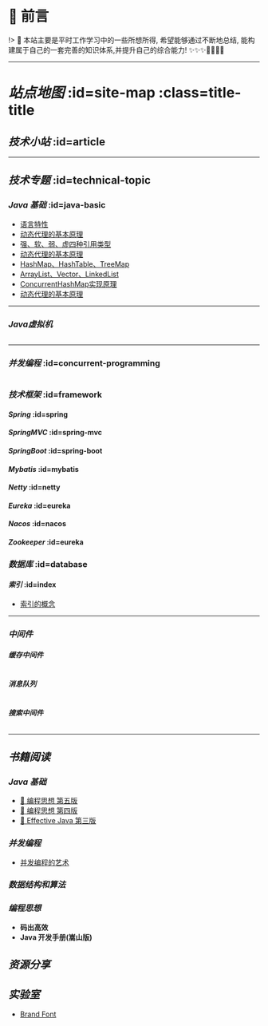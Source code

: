 # 🎨 前言

!> 🍺 本站主要是平时工作学习中的一些所想所得, 希望能够通过不断地总结, 能构建属于自己的一套完善的知识体系,并提升自己的综合能力!  ✨✨✨💪🏻💪🏻

---
# <i class="icon-brand-openstreetmap">站点地图</i> :id=site-map :class=title-title
## <i class='icon-brand-skyliner'>技术小站</i> :id=article

---
## <i class='icon-brand-keybase'>技术专题</i> :id=technical-topic
### <i class='icon-brand-java'>Java 基础</i> :id=java-basic
- [语言特性](/technology/basic/ ':class=icon-brand-jabber')
- [动态代理的基本原理](/technology/basic/ ':class=icon-brand-jabber')
- [强、软、弱、虚四种引用类型](/technology/basic/ ':class=icon-brand-jabber')
- [动态代理的基本原理](/technology/basic/ ':class=icon-brand-jabber')
- [HashMap、HashTable、TreeMap](/technology/basic/ ':class=icon-brand-jabber')
- [ArrayList、Vector、LinkedList](/technology/basic/ ':class=icon-brand-jabber')
- [ConcurrentHashMap实现原理](/technology/basic/ ':class=icon-brand-jabber')
- [动态代理的基本原理](/technology/basic/ ':class=icon-brand-jabber')

---
### <i class='icon-brand-abbrobotstudio details'>Java虚拟机</i>
<details>
<summary hidden>
<i class='emoji-sparkles title'>文章列表</i>
</summary>

- [概念总览](/technology/jvm/tech-java-jvm?id=概念总览 ':class=icon-brand-abbrobotstudio')
- [JDK、JRE、JVM](/technology/jvm/tech-java-jvm?id=概念总览 ':class=icon-brand-abbrobotstudio')
- [JDK 常用工具](/technology/jvm/tech-java-jvm?id=概念总览 ':class=icon-brand-abbrobotstudio')
- [虚拟机与字节码规范](/technology/jvm/tech-java-jvm?id=概念总览 ':class=icon-brand-abbrobotstudio')
- [类加载子系统](/technology/jvm/tech-java-jvm?id=概念总览 ':class=icon-brand-abbrobotstudio')
    - [类加载过程](/technology/jvm/tech-java-jvm?id=概念总览 ':class=icon-brand-abbrobotstudio')
    - [双亲委派模型](/technology/jvm/tech-java-jvm?id=概念总览 ':class=icon-brand-abbrobotstudio')
    - [自定义类加载器](/technology/jvm/tech-java-jvm?id=概念总览 ':class=icon-brand-abbrobotstudio')
- [内存管理](/technology/jvm/tech-java-jvm?id=概念总览 ':class=icon-brand-abbrobotstudio')
    - [内存结构](/technology/jvm/tech-java-jvm?id=概念总览 ':class=icon-brand-abbrobotstudio')
    - [内存分配](/technology/jvm/tech-java-jvm?id=概念总览 ':class=icon-brand-abbrobotstudio')
    - [对象创建](/technology/jvm/tech-java-jvm?id=概念总览 ':class=icon-brand-abbrobotstudio')
    - [对象在内存中的结构](/technology/jvm/tech-java-jvm?id=概念总览 ':class=icon-brand-abbrobotstudio')
    - [内存回收](/technology/jvm/tech-java-jvm?id=概念总览 ':class=icon-brand-abbrobotstudio')
- [垃圾收集](/technology/jvm/tech-java-jvm?id=概念总览 ':class=icon-brand-abbrobotstudio')
    - [垃圾收集算法](/technology/jvm/tech-java-jvm?id=概念总览 ':class=icon-brand-abbrobotstudio')
    - [垃圾收集器](/technology/jvm/tech-java-jvm?id=概念总览 ':class=icon-brand-abbrobotstudio')
    - [对象的引用类型](/technology/jvm/tech-java-jvm?id=概念总览 ':class=icon-brand-abbrobotstudio')
    - [MinorGC🌱 MajorGC🍃 FullGC🍂](/technology/jvm/tech-java-jvm?id=概念总览 ':class=icon-brand-abbrobotstudio')
- [虚拟机执行引擎](/technology/jvm/tech-java-jvm?id=概念总览 ':class=icon-brand-abbrobotstudio')
    - [运行时栈帧结构](/technology/jvm/tech-java-jvm?id=概念总览 ':class=icon-brand-abbrobotstudio')
    - [方法调用过程](/technology/jvm/tech-java-jvm?id=概念总览 ':class=icon-brand-abbrobotstudio')
    - [静态分派与动态分派](/technology/jvm/tech-java-jvm?id=概念总览 ':class=icon-brand-abbrobotstudio')
    - [动态类型语言支持](/technology/jvm/tech-java-jvm?id=概念总览 ':class=icon-brand-abbrobotstudio')
    - [解释执行与编译执行](/technology/jvm/tech-java-jvm?id=概念总览 ':class=icon-brand-abbrobotstudio')
- [代码编译与优化](/technology/jvm/tech-java-jvm?id=概念总览 ':class=icon-brand-abbrobotstudio')
    - [虚拟机执行引擎](/technology/jvm/tech-java-jvm?id=概念总览 ':class=icon-brand-abbrobotstudio')
    - [虚拟机执行引擎](/technology/jvm/tech-java-jvm?id=概念总览 ':class=icon-brand-abbrobotstudio')
- [JMM 内存模型](/technology/jvm/tech-java-jvm?id=概念总览 ':class=icon-brand-abbrobotstudio')
    - [Amdah定律(阿姆达定律)](/technology/jvm/tech-java-jvm?id=概念总览 ':class=icon-brand-abbrobotstudio')
    - [工作内存与主内存](/technology/jvm/tech-java-jvm?id=概念总览 ':class=icon-brand-abbrobotstudio')
    - [内存交互与交互原则](/technology/jvm/tech-java-jvm?id=概念总览 ':class=icon-brand-abbrobotstudio')
    - [先行发生原则(Happen Before)](/technology/jvm/tech-java-jvm?id=概念总览 ':class=icon-brand-abbrobotstudio')
    - [串行化语义(As If Serial)](/technology/jvm/tech-java-jvm?id=概念总览 ':class=icon-brand-abbrobotstudio')
    - [安全点](/technology/jvm/tech-java-jvm?id=概念总览 ':class=icon-brand-abbrobotstudio')
    - [锁升级过程](/technology/jvm/tech-java-jvm?id=概念总览 ':class=icon-brand-abbrobotstudio')
- [问题故障排查问题](/technology/jvm/tech-java-jvm?id=概念总览 ':class=icon-brand-abbrobotstudio')
- [性能优化总结](/technology/jvm/tech-java-jvm?id=概念总览 ':class=icon-brand-abbrobotstudio')
- <i class='icon-brand-abbrobotstudio title'>参考资料</i>
    - [常见面试题指南](/technology/jvm/tech-java-jvm?id=interview-question-guide ':class=icon-brand-abbrobotstudio')
    
</details>

---
### <i class='emoji-sparkles details'>并发编程</i> :id=concurrent-programming
<details>
<summary hidden>
<i class='emoji-sparkles title'>文章列表</i>
</summary>

- [概念总览](/docs/基础篇/面向对象编程/并发编程/多线程编程/thread-多线程基础 ':class=emoji-sparkles')
- <i class='emoji-sparkles title'>多线程基础</i>
    - [程序、程序、线程](/docs/基础篇/面向对象编程/并发编程/多线程编程/thread-多线程基础?id=program-process-thread  ':class=emoji-sparkles')
    - [线程的几种状态](/docs/基础篇/面向对象编程/并发编程/多线程编程/thread-多线程基础 ':class=emoji-sparkles')
    - [线程优先级](/docs/基础篇/面向对象编程/并发编程/多线程编程/thread-多线程基础 ':class=emoji-sparkles')
    - [守护线程和非守护线程](/docs/基础篇/面向对象编程/并发编程/多线程编程/thread-多线程基础 ':class=emoji-sparkles')
    - [线程使用的几种方式](/docs/基础篇/面向对象编程/并发编程/多线程编程/thread-多线程基础 ':class=emoji-sparkles')
    - [线程终止的几种方式](/docs/基础篇/面向对象编程/并发编程/多线程编程/thread-多线程基础 ':class=emoji-sparkles')
- <i class='emoji-sparkles title'>线程间的通讯方式</i>
    - [等待/通知机制](/docs/基础篇/面向对象编程/并发编程/多线程编程/thread-多线程基础 ':class=emoji-sparkles')
    - [LockSupport#park/unpack](/docs/基础篇/面向对象编程/并发编程/多线程编程/thread-多线程基础 ':class=emoji-sparkles')
    - [通过管道进行线程间通信](/docs/基础篇/面向对象编程/并发编程/多线程编程/thread-多线程基础 ':class=emoji-sparkles')
    - [生产者/消费者模式](/docs/基础篇/面向对象编程/并发编程/多线程编程/thread-多线程基础 ':class=emoji-sparkles')
    - [线程阻塞](/docs/基础篇/面向对象编程/并发编程/多线程编程/thread-多线程基础 ':class=emoji-sparkles')
- <i class='emoji-sparkles title'>锁相关概念</i>
    - [什么是锁?](/docs/基础篇/面向对象编程/并发编程/多线程编程/thread-多线程基础 ':class=emoji-sparkles')
    - [公平锁与非公平锁](/docs/基础篇/面向对象编程/并发编程/多线程编程/thread-多线程基础 ':class=emoji-sparkles')
    - [乐观锁与悲观锁](/docs/基础篇/面向对象编程/并发编程/多线程编程/thread-多线程基础 ':class=emoji-sparkles')
    - [锁重入问题](/docs/基础篇/面向对象编程/并发编程/多线程编程/thread-多线程基础 ':class=emoji-sparkles')
    - [同步锁 Synchronized](/docs/基础篇/面向对象编程/并发编程/多线程编程/thread-多线程基础 ':class=emoji-sparkles')
    - [轻量级锁 Volatile](/docs/基础篇/面向对象编程/并发编程/多线程编程/thread-多线程基础 ':class=emoji-sparkles')
    - [什么是锁?](/docs/基础篇/面向对象编程/并发编程/多线程编程/thread-多线程基础 ':class=emoji-sparkles')
    - [轻量锁、重量锁、偏向锁](/docs/基础篇/面向对象编程/并发编程/多线程编程/thread-多线程基础 ':class=emoji-sparkles')
    - [锁升级](/docs/基础篇/面向对象编程/并发编程/多线程编程/thread-多线程基础 ':class=emoji-sparkles')
- <i class='emoji-sparkles title'>线程安全问题</i>
    - [什么是线程安全?](/docs/基础篇/面向对象编程/并发编程/多线程编程/thread-多线程基础 ':class=emoji-sparkles')
- <i class='emoji-sparkles title'>JMM 线程内存模型</i>
    - [CPU缓存模型](/docs/基础篇/面向对象编程/并发编程/多线程编程/thread-多线程基础 ':class=emoji-sparkles')
        - [CPU 缓存布局](/docs/基础篇/面向对象编程/并发编程/多线程编程/thread-多线程基础 ':class=emoji-abbrobotstudio')
        - [Store Buffer 与Load Buffer](/docs/基础篇/面向对象编程/并发编程/多线程编程/thread-多线程基础 ':class=emoji-abbrobotstudio')
    - [重排序](/docs/基础篇/面向对象编程/并发编程/多线程编程/thread-多线程基础 ':class=emoji-sparkles')
        - [内存重排序](/docs/基础篇/面向对象编程/并发编程/多线程编程/thread-多线程基础 ':class=emoji-sparkles')
        - [编译重排序](/docs/基础篇/面向对象编程/并发编程/多线程编程/thread-多线程基础 ':class=emoji-sparkles')
        - [指令重排序](/docs/基础篇/面向对象编程/并发编程/多线程编程/thread-多线程基础 ':class=emoji-sparkles')
    - [Happen Before语义](/docs/基础篇/面向对象编程/并发编程/多线程编程/thread-多线程基础 ':class=emoji-sparkles')
    - [As If Serial 语义](/docs/基础篇/面向对象编程/并发编程/多线程编程/thread-多线程基础 ':class=emoji-sparkles')
    - [内存屏障](/docs/基础篇/面向对象编程/并发编程/多线程编程/thread-多线程基础 ':class=emoji-sparkles')
    - [内存可见性](/docs/基础篇/面向对象编程/并发编程/多线程编程/thread-多线程基础 ':class=emoji-sparkles')
    - [Volatile  底层实现原理](/docs/基础篇/面向对象编程/并发编程/多线程编程/thread-多线程基础 ':class=emoji-sparkles')
- <i class='emoji-sparkles title'>JUC Java并发工具库</i>
    - <i class='emoji-sparkles title'>原子类库</i>
        -<i class='emoji-sparkles title'>AtomicBoolean</i>
        -<i class='emoji-sparkles title'>AtomicInteger</i>
        -<i class='emoji-sparkles title'>AtomicIntegerArray</i>
        -<i class='emoji-sparkles title'>AtomicIntegerFieldUpdater</i>
        -<i class='emoji-sparkles title'>AtomicLong</i>
        -<i class='emoji-sparkles title'>AtomicLongArray</i>
        -<i class='emoji-sparkles title'>AtomicLongFieldUpdater</i>
        -<i class='emoji-sparkles title'>AtomicReference</i>
        -<i class='emoji-sparkles title'>AtomicReferenceArray</i>
        -<i class='emoji-sparkles title'>AtomicReferenceFieldUpdater</i>
        -<i class='emoji-sparkles title'>AtomicMarkableReference</i>
        -<i class='emoji-sparkles title'>AtomicStampedReference</i>
        -<i class='emoji-sparkles title'>Striped64</i>
        -<i class='emoji-sparkles title'>LongAdder</i>
        -<i class='emoji-sparkles title'>LongAccumulator</i>
        -<i class='emoji-sparkles title'>DoubleAdder</i>
        -<i class='emoji-sparkles title'>DoubleAccumulator</i>
        
    - <i class='emoji-sparkles title'>锁与条件</i>
        -<i class='emoji-sparkles title'>ReentrantLock</i>
        -<i class='emoji-sparkles title'>ReentrantReadWriteLock</i>
        -<i class='emoji-sparkles title'>LockSupport</i>

    - <i class='emoji-sparkles title'>并发工具</i>
        <i class='emoji-sparkles title'>CountDownLatch</i>
        <i class='emoji-sparkles title'>CyclicBarrier</i>
        <i class='emoji-sparkles title'>Semaphore</i>
        
    - <i class='emoji-sparkles title'>并发容器</i>
        - <i class='emoji-sparkles title'>CopyOnWriteArrayList</i>
        - <i class='emoji-sparkles title'>CopyOnWriteArraySet</i>
        - <i class='emoji-sparkles title'>ConcurrentHashMap</i>
        
    - <i class='emoji-sparkles title'>线程池</i>
        - <i class='emoji-sparkles title'>ScheduledExecutorService</i>
        - <i class='emoji-sparkles title'>ScheduledThreadPoolExecutor</i>

</details>

### <i class='emoji-sparkles'>技术框架</i> :id=framework
#### <i class='emoji-sparkles'>Spring</i> :id=spring
#### <i class='emoji-sparkles'>SpringMVC</i> :id=spring-mvc
#### <i class='emoji-sparkles'>SpringBoot</i> :id=spring-boot
#### <i class='emoji-sparkles'>Mybatis</i> :id=mybatis
#### <i class='emoji-sparkles'>Netty</i> :id=netty
#### <i class='emoji-sparkles'>Eureka</i> :id=eureka
#### <i class='emoji-sparkles'>Nacos</i> :id=nacos
#### <i class='emoji-sparkles'>Zookeeper</i> :id=eureka

### <i class='icon-brand-mysql'>数据库</i> :id=database
#### <i class='icon-brand-cloudbees title'>索引</i> :id=index
- [索引的概念](/technology/database/database ':class=icon-brand-tripadvisor')

---
### <i class='emoji-sparkles'>中间件</i>

#### <i class='emoji-sparkles details'>缓存中间件</i>
<details>
<summary hidden>
<i class='emoji-sparkles title'>文章列表</i>
</summary>

- Redis
</details>

#### <i class='emoji-sparkles details'>消息队列</i>
<details>
<summary hidden>
<i class='emoji-sparkles title'>文章列表</i>
</summary>
- RabbitMQ
</details>

#### <i class='emoji-sparkles details'>搜索中间件</i>
<details>
<summary hidden>
<i class='emoji-sparkles title'>文章列表</i>
</summary>
- ElasticSearch
</details>







---
## <i class='icon-brand-leetcode'>书籍阅读</i>
### <i class='emoji-notebook-with-decorative-cover'>Java 基础</i>
- [:green_book: 编程思想 第五版](/books/think-in-java-8/)
- [:blue_book: 编程思想 第四版](/books/storage/java-basic/think-in-java-chinese-4th)
- [:orange_book: Effective Java 第三版](/books/effective-java-3rd-chinese/)


### <i class='emoji-notebook-with-decorative-cover'>并发编程</i>
- [并发编程的艺术](/books/storage/concurrency/the-art-of-concurrency-programming ':class=emoji-closed-book')

### <i class='emoji-notebook-with-decorative-cover'>数据结构和算法</i>
### <i class='emoji-notebook-with-decorative-cover'>编程思想</i>
- **码出高效**
- **Java 开发手册(嵩山版)**

## <i class='icon-brand-icloud'>资源分享</i>
## <i class='icon-brand-docker'>实验室</i>
- [Brand Font](/assets/scss/font/font-brand/demo.html ':class=icon-brand-apacheairflow')


<script type="text/javascript">
$('h3,h4').click(function(){
    var details = $(this).next()[0];
    console.info(details)
    toggleDetails(details);
})

function isDetails(details){
    return 'DETAILS' == details.nodeName;
}

function toggleDetails(details){
    if(!isDetails(details)) {
    return;
    }
    console.log(details.open)
    details.open = !details.open;
}
</script>